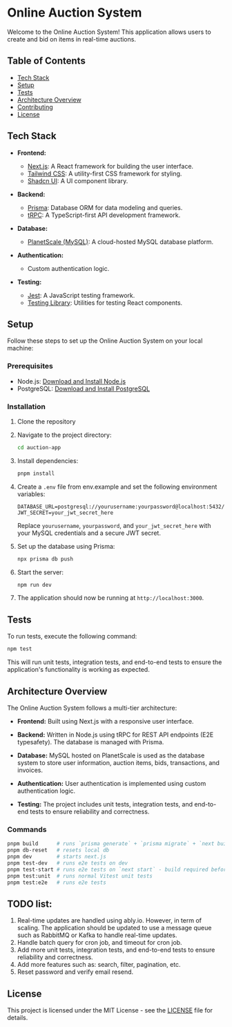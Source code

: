 # Online Auction System

Welcome to the Online Auction System! This application allows users to create and bid on items in real-time auctions.

## Table of Contents

- [Tech Stack](#tech-stack)
- [Setup](#setup)
- [Tests](#tests)
- [Architecture Overview](#architecture-overview)
- [Contributing](#contributing)
- [License](#license)

## Tech Stack

- **Frontend:**

  - [Next.js](https://nextjs.org/): A React framework for building the user interface.
  - [Tailwind CSS](https://tailwindcss.com/): A utility-first CSS framework for styling.
  - [Shadcn UI](https://ui.shadcn.com/docs): A UI component library.

- **Backend:**

  - [Prisma](https://prisma.io/): Database ORM for data modeling and queries.
  - [tRPC](https://trpc.io/): A TypeScript-first API development framework.

- **Database:**

  - [PlanetScale (MySQL)](https://planetscale.com/): A cloud-hosted MySQL database platform.

- **Authentication:**

  - Custom authentication logic.

- **Testing:**
  - [Jest](https://jestjs.io/): A JavaScript testing framework.
  - [Testing Library](https://testing-library.com/): Utilities for testing React components.

## Setup

Follow these steps to set up the Online Auction System on your local machine:

### Prerequisites

- Node.js: [Download and Install Node.js](https://nodejs.org/)
- PostgreSQL: [Download and Install PostgreSQL](https://www.postgresql.org/)

### Installation

1. Clone the repository

2. Navigate to the project directory:

   ```bash
   cd auction-app
   ```

3. Install dependencies:

   ```bash
   pnpm install
   ```

4. Create a `.env` file from env.example and set the following environment variables:

   ```env
   DATABASE_URL=postgresql://yourusername:yourpassword@localhost:5432/online_auction
   JWT_SECRET=your_jwt_secret_here
   ```

   Replace `yourusername`, `yourpassword`, and `your_jwt_secret_here` with your MySQL credentials and a secure JWT secret.

5. Set up the database using Prisma:

   ```bash
   npx prisma db push
   ```

6. Start the server:

   ```bash
   npm run dev
   ```

7. The application should now be running at `http://localhost:3000`.

## Tests

To run tests, execute the following command:

```bash
npm test
```

This will run unit tests, integration tests, and end-to-end tests to ensure the application's functionality is working as expected.

## Architecture Overview

The Online Auction System follows a multi-tier architecture:

- **Frontend:** Built using Next.js with a responsive user interface.

- **Backend:** Written in Node.js using tRPC for REST API endpoints (E2E typesafety). The database is managed with Prisma.

- **Database:** MySQL hosted on PlanetScale is used as the database system to store user information, auction items, bids, transactions, and invoices.

- **Authentication:** User authentication is implemented using custom authentication logic.

- **Testing:** The project includes unit tests, integration tests, and end-to-end tests to ensure reliability and correctness.

### Commands

```bash
pnpm build      # runs `prisma generate` + `prisma migrate` + `next build`
pnpm db-reset   # resets local db
pnpm dev        # starts next.js
pnpm test-dev   # runs e2e tests on dev
pnpm test-start # runs e2e tests on `next start` - build required before
pnpm test:unit  # runs normal Vitest unit tests
pnpm test:e2e   # runs e2e tests
```

## TODO list:

1. Real-time updates are handled using ably.io. However, in term of scaling. The application should be updated to use a message queue such as RabbitMQ or Kafka to handle real-time updates.
2. Handle batch query for cron job, and timeout for cron job.
3. Add more unit tests, integration tests, and end-to-end tests to ensure reliability and correctness.
4. Add more features such as: search, filter, pagination, etc.
5. Reset password and verify email resend.

## License

This project is licensed under the MIT License - see the [LICENSE](LICENSE) file for details.

```

```
